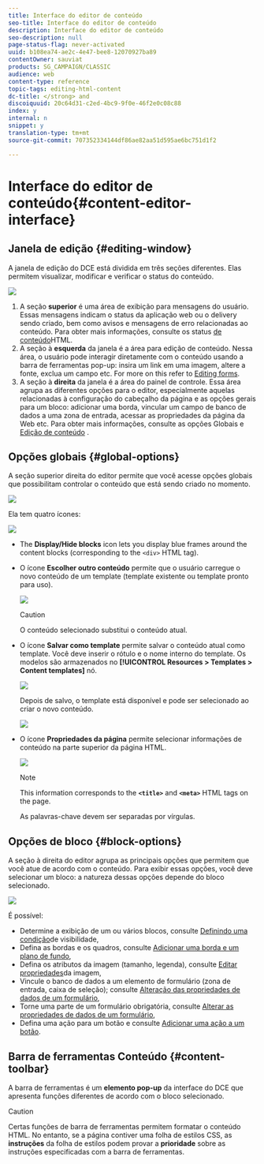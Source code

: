 ```yaml
---
title: Interface do editor de conteúdo
seo-title: Interface do editor de conteúdo
description: Interface do editor de conteúdo
seo-description: null
page-status-flag: never-activated
uuid: b108ea74-ae2c-4e47-bee8-12070927ba89
contentOwner: sauviat
products: SG_CAMPAIGN/CLASSIC
audience: web
content-type: reference
topic-tags: editing-html-content
dc-title: </strong> and
discoiquuid: 20c64d31-c2ed-4bc9-9f0e-46f2e0c08c88
index: y
internal: n
snippet: y
translation-type: tm+mt
source-git-commit: 707352334144df86ae82aa51d595ae6bc751d1f2

---
```



# Interface do editor de conteúdo{#content-editor-interface}

## Janela de edição {#editing-window}

A janela de edição do DCE está dividida em três seções diferentes. Elas permitem visualizar, modificar e verificar o status do conteúdo.

![](assets/dce_decoupe_window_nb.png)

1. A seção **superior** é uma área de exibição para mensagens do usuário. Essas mensagens indicam o status da aplicação web ou o delivery sendo criado, bem como avisos e mensagens de erro relacionadas ao conteúdo. Para obter mais informações, consulte os status [de conteúdo](../../web/using/content-editing-best-practices.md#html-content-statuses)HTML.
1. A seção à **esquerda** da janela é a área para edição de conteúdo. Nessa área, o usuário pode interagir diretamente com o conteúdo usando a barra de ferramentas pop-up: insira um link em uma imagem, altere a fonte, exclua um campo etc. For more on this refer to [Editing forms](../../web/using/editing-content.md#editing-forms).
1. A seção à **direita** da janela é a área do painel de controle. Essa área agrupa as diferentes opções para o editor, especialmente aquelas relacionadas à configuração do cabeçalho da página e as opções gerais para um bloco: adicionar uma borda, vincular um campo de banco de dados a uma zona de entrada, acessar as propriedades da página da Web etc. Para obter mais informações, consulte as opções [](#global-options) Globais e [Edição de conteúdo](../../web/using/editing-content.md) .

## Opções globais {#global-options}

A seção superior direita do editor permite que você acesse opções globais que possibilitam controlar o conteúdo que está sendo criado no momento.

![](assets/dce_global_options.png)

Ela tem quatro ícones:

![](assets/dce_icons_sidebar.png)

* The **Display/Hide blocks** icon lets you display blue frames around the content blocks (corresponding to the `<div>` HTML tag).

* O ícone **Escolher outro conteúdo** permite que o usuário carregue o novo conteúdo de um template (template existente ou template pronto para uso).

   ![](assets/dce_popup_templatechoice.png)

   >[!CAUTION]
   >
   >O conteúdo selecionado substitui o conteúdo atual.

* O ícone **Salvar como template** permite salvar o conteúdo atual como template. Você deve inserir o rótulo e o nome interno do template. Os modelos são armazenados no **[!UICONTROL Resources > Templates > Content templates]** nó.

   ![](assets/dce_popup_savetemplate.png)

   Depois de salvo, o template está disponível e pode ser selecionado ao criar o novo conteúdo.

   ![](assets/dce_create_fromtemplate.png)

* O ícone **Propriedades da página** permite selecionar informações de conteúdo na parte superior da página HTML.

   ![](assets/dce_popup_headerhtml.png)

   >[!NOTE]
   >
   >This information corresponds to the **`<title>`** and **`<meta>`** HTML tags on the page.
   >
   >As palavras-chave devem ser separadas por vírgulas.

## Opções de bloco {#block-options}

A seção à direita do editor agrupa as principais opções que permitem que você atue de acordo com o conteúdo. Para exibir essas opções, você deve selecionar um bloco: a natureza dessas opções depende do bloco selecionado.

![](assets/dce_right_section.png)

É possível:

* Determine a exibição de um ou vários blocos, consulte [Definindo uma condição](../../web/using/editing-content.md#defining-a-visibility-condition)de visibilidade,
* Defina as bordas e os quadros, consulte [Adicionar uma borda e um plano de fundo](../../web/using/editing-content.md#adding-a-border-and-background),
* Defina os atributos da imagem (tamanho, legenda), consulte [Editar propriedades](../../web/using/editing-content.md#editing-image-properties)da imagem,
* Vincule o banco de dados a um elemento de formulário (zona de entrada, caixa de seleção); consulte [Alteração das propriedades de dados de um formulário](../../web/using/editing-content.md#changing-the-data-properties-for-a-form),
* Torne uma parte de um formulário obrigatória, consulte [Alterar as propriedades de dados de um formulário](../../web/using/editing-content.md#changing-the-data-properties-for-a-form),
* Defina uma ação para um botão e consulte [Adicionar uma ação a um botão](../../web/using/editing-content.md#adding-an-action-to-a-button).

## Barra de ferramentas Conteúdo {#content-toolbar}

A barra de ferramentas é um **elemento pop-up** da interface do DCE que apresenta funções diferentes de acordo com o bloco selecionado.

>[!CAUTION]
>
>Certas funções de barra de ferramentas permitem formatar o conteúdo HTML. No entanto, se a página contiver uma folha de estilos CSS, as **instruções** da folha de estilos podem provar a **prioridade** sobre as instruções especificadas com a barra de ferramentas.

